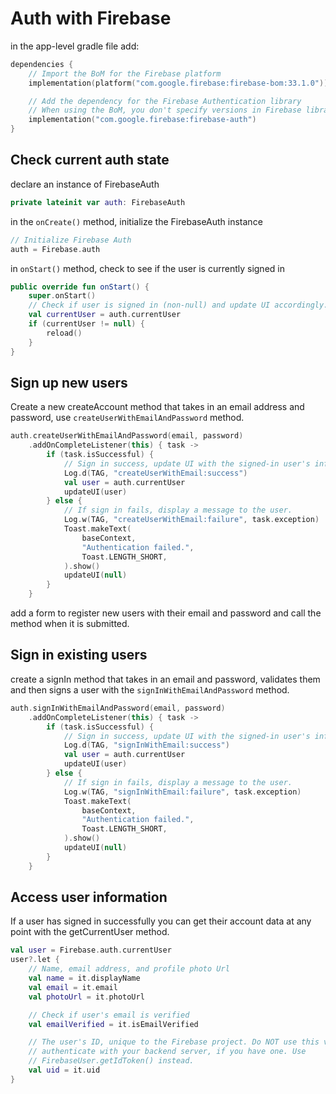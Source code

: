 # Auth with Firebase

in the app-level gradle file add:

```kotlin
dependencies {
    // Import the BoM for the Firebase platform
    implementation(platform("com.google.firebase:firebase-bom:33.1.0"))

    // Add the dependency for the Firebase Authentication library
    // When using the BoM, you don't specify versions in Firebase library dependencies
    implementation("com.google.firebase:firebase-auth")
}

```

## Check current auth state

declare an instance of FirebaseAuth

```kotlin
private lateinit var auth: FirebaseAuth
```

in the `onCreate()` method, initialize the FirebaseAuth instance

```kotlin
// Initialize Firebase Auth
auth = Firebase.auth
```

in `onStart()` method, check to see if the user is currently signed in

```kotlin
public override fun onStart() {
    super.onStart()
    // Check if user is signed in (non-null) and update UI accordingly.
    val currentUser = auth.currentUser
    if (currentUser != null) {
        reload()
    }
}
```

## Sign up new users

Create a new createAccount method that takes in an email address and password,
use `createUserWithEmailAndPassword` method.

```kotlin
auth.createUserWithEmailAndPassword(email, password)
    .addOnCompleteListener(this) { task ->
        if (task.isSuccessful) {
            // Sign in success, update UI with the signed-in user's information
            Log.d(TAG, "createUserWithEmail:success")
            val user = auth.currentUser
            updateUI(user)
        } else {
            // If sign in fails, display a message to the user.
            Log.w(TAG, "createUserWithEmail:failure", task.exception)
            Toast.makeText(
                baseContext,
                "Authentication failed.",
                Toast.LENGTH_SHORT,
            ).show()
            updateUI(null)
        }
    }
```

add a form to register new users with their email and password and call the method when it is submitted.

## Sign in existing users

create a signIn method that takes in an email and password, validates them and then signs a user with the `signInWithEmailAndPassword` method.

```kotlin
auth.signInWithEmailAndPassword(email, password)
    .addOnCompleteListener(this) { task ->
        if (task.isSuccessful) {
            // Sign in success, update UI with the signed-in user's information
            Log.d(TAG, "signInWithEmail:success")
            val user = auth.currentUser
            updateUI(user)
        } else {
            // If sign in fails, display a message to the user.
            Log.w(TAG, "signInWithEmail:failure", task.exception)
            Toast.makeText(
                baseContext,
                "Authentication failed.",
                Toast.LENGTH_SHORT,
            ).show()
            updateUI(null)
        }
    }
```

## Access user information

If a user has signed in successfully you can get their account data at any point with the getCurrentUser method.

```kotlin
val user = Firebase.auth.currentUser
user?.let {
    // Name, email address, and profile photo Url
    val name = it.displayName
    val email = it.email
    val photoUrl = it.photoUrl

    // Check if user's email is verified
    val emailVerified = it.isEmailVerified

    // The user's ID, unique to the Firebase project. Do NOT use this value to
    // authenticate with your backend server, if you have one. Use
    // FirebaseUser.getIdToken() instead.
    val uid = it.uid
}
```
